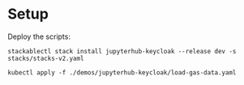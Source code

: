 # Setup

Deploy the scripts:

```shell
stackablectl stack install jupyterhub-keycloak --release dev -s stacks/stacks-v2.yaml

kubectl apply -f ./demos/jupyterhub-keycloak/load-gas-data.yaml
```
